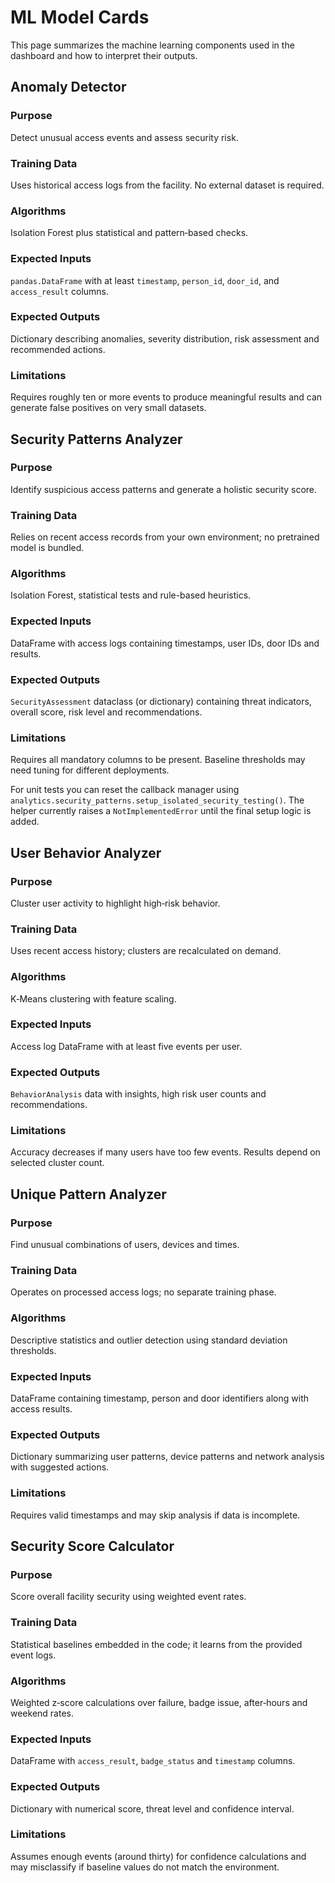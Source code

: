 # ML Model Cards

This page summarizes the machine learning components used in the dashboard and how to interpret their outputs.

## Anomaly Detector

### Purpose
Detect unusual access events and assess security risk.

### Training Data
Uses historical access logs from the facility. No external dataset is required.

### Algorithms
Isolation Forest plus statistical and pattern‑based checks.

### Expected Inputs
`pandas.DataFrame` with at least `timestamp`, `person_id`, `door_id`, and `access_result` columns.

### Expected Outputs
Dictionary describing anomalies, severity distribution, risk assessment and recommended actions.

### Limitations
Requires roughly ten or more events to produce meaningful results and can generate false positives on very small datasets.

## Security Patterns Analyzer

### Purpose
Identify suspicious access patterns and generate a holistic security score.

### Training Data
Relies on recent access records from your own environment; no pretrained model is bundled.

### Algorithms
Isolation Forest, statistical tests and rule-based heuristics.

### Expected Inputs
DataFrame with access logs containing timestamps, user IDs, door IDs and results.

### Expected Outputs
`SecurityAssessment` dataclass (or dictionary) containing threat indicators, overall score, risk level and recommendations.

### Limitations
Requires all mandatory columns to be present. Baseline thresholds may need tuning for different deployments.

For unit tests you can reset the callback manager using
`analytics.security_patterns.setup_isolated_security_testing()`. The helper
currently raises a `NotImplementedError` until the final setup logic is added.

## User Behavior Analyzer

### Purpose
Cluster user activity to highlight high‑risk behavior.

### Training Data
Uses recent access history; clusters are recalculated on demand.

### Algorithms
K‑Means clustering with feature scaling.

### Expected Inputs
Access log DataFrame with at least five events per user.

### Expected Outputs
`BehaviorAnalysis` data with insights, high risk user counts and recommendations.

### Limitations
Accuracy decreases if many users have too few events. Results depend on selected cluster count.

## Unique Pattern Analyzer

### Purpose
Find unusual combinations of users, devices and times.

### Training Data
Operates on processed access logs; no separate training phase.

### Algorithms
Descriptive statistics and outlier detection using standard deviation thresholds.

### Expected Inputs
DataFrame containing timestamp, person and door identifiers along with access results.

### Expected Outputs
Dictionary summarizing user patterns, device patterns and network analysis with suggested actions.

### Limitations
Requires valid timestamps and may skip analysis if data is incomplete.

## Security Score Calculator

### Purpose
Score overall facility security using weighted event rates.

### Training Data
Statistical baselines embedded in the code; it learns from the provided event logs.

### Algorithms
Weighted z‑score calculations over failure, badge issue, after‑hours and weekend rates.

### Expected Inputs
DataFrame with `access_result`, `badge_status` and `timestamp` columns.

### Expected Outputs
Dictionary with numerical score, threat level and confidence interval.

### Limitations
Assumes enough events (around thirty) for confidence calculations and may misclassify if baseline values do not match the environment.

